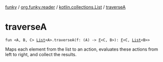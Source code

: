 [funky](../../index.md) / [org.funky.reader](../index.md) / [kotlin.collections.List](index.md) / [traverseA](.)

# traverseA

`fun <A, B, C> `[`List`](https://kotlinlang.org/api/latest/jvm/stdlib/kotlin.collections/-list/index.html)`<A>.traverseA(f: (A) -> `[`F`](../-f.md)`<C, B>): `[`F`](../-f.md)`<C, `[`List`](https://kotlinlang.org/api/latest/jvm/stdlib/kotlin.collections/-list/index.html)`<B>>`

Maps each element from the list to an action, evaluates these actions from left to right, and collect the results.

